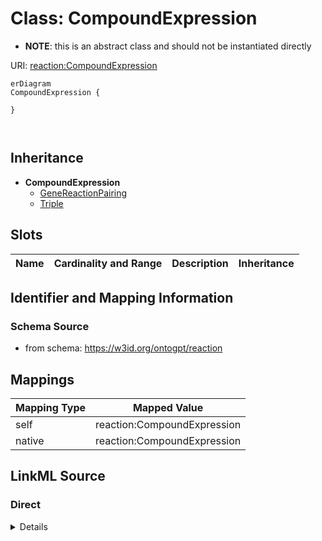 

# Class: CompoundExpression


* __NOTE__: this is an abstract class and should not be instantiated directly


URI: [reaction:CompoundExpression](http://w3id.org/ontogpt/reaction/CompoundExpression)



```mermaid
erDiagram
CompoundExpression {

}



```




## Inheritance
* **CompoundExpression**
    * [GeneReactionPairing](GeneReactionPairing.md)
    * [Triple](Triple.md)



## Slots

| Name | Cardinality and Range | Description | Inheritance |
| ---  | --- | --- | --- |









## Identifier and Mapping Information







### Schema Source


* from schema: https://w3id.org/ontogpt/reaction




## Mappings

| Mapping Type | Mapped Value |
| ---  | ---  |
| self | reaction:CompoundExpression |
| native | reaction:CompoundExpression |







## LinkML Source

<!-- TODO: investigate https://stackoverflow.com/questions/37606292/how-to-create-tabbed-code-blocks-in-mkdocs-or-sphinx -->

### Direct

<details>
```yaml
name: CompoundExpression
from_schema: https://w3id.org/ontogpt/reaction
abstract: true

```
</details>

### Induced

<details>
```yaml
name: CompoundExpression
from_schema: https://w3id.org/ontogpt/reaction
abstract: true

```
</details>
